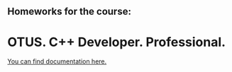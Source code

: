 ## Homeworks for the course:
# OTUS. C++ Developer. Professional.

[You can find documentation here.](https://nik-eastman.github.io/otuscpp)
